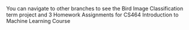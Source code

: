 You can navigate to other branches to see the Bird Image Classification term project and 3 Homework Assignments for CS464 Introduction to Machine Learning Course

